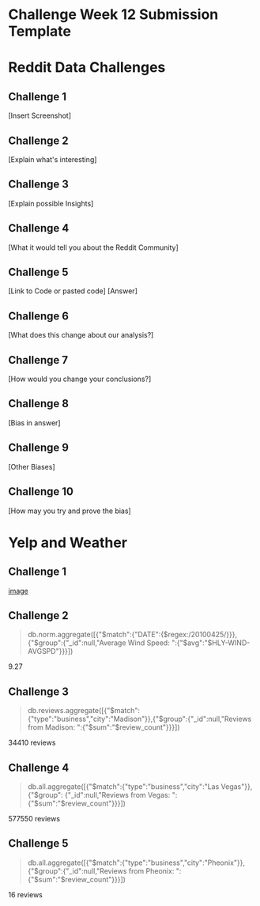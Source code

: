 # Challenge Week 12 Submission Template

# Reddit Data Challenges

## Challenge 1

[Insert Screenshot]

## Challenge 2

[Explain what's interesting]

## Challenge 3

[Explain possible Insights]

## Challenge 4

[What it would tell you about the Reddit Community]

## Challenge 5

[Link to Code or pasted code]
[Answer]

## Challenge 6

[What does this change about our analysis?]

## Challenge 7

[How would you change your conclusions?]

## Challenge 8

[Bias in answer]

## Challenge 9

[Other Biases]

## Challenge 10

[How may you try and prove the bias]

# Yelp and Weather 

## Challenge 1

[image](Mongo_CH1.png)

## Challenge 2

> db.norm.aggregate([{"$match":{"DATE":{$regex:/20100425/}}},{"$group":{"_id":null,"Average Wind Speed: ":{"$avg":"$HLY-WIND-AVGSPD"}}}])

9.27

## Challenge 3

> db.reviews.aggregate([{"$match":{"type":"business","city":"Madison"}},{"$group":{"_id":null,"Reviews from Madison: ":{"$sum":"$review_count"}}}])

34410 reviews

## Challenge 4

> db.all.aggregate([{"$match":{"type":"business","city":"Las Vegas"}},{"$group": {"_id":null,"Reviews from Vegas: ":{"$sum":"$review_count"}}}])

577550 reviews

## Challenge 5

> db.all.aggregate([{"$match":{"type":"business","city":"Pheonix"}},{"$group":{"_id":null,"Reviews from Pheonix: ":{"$sum":"$review_count"}}}])

16 reviews



